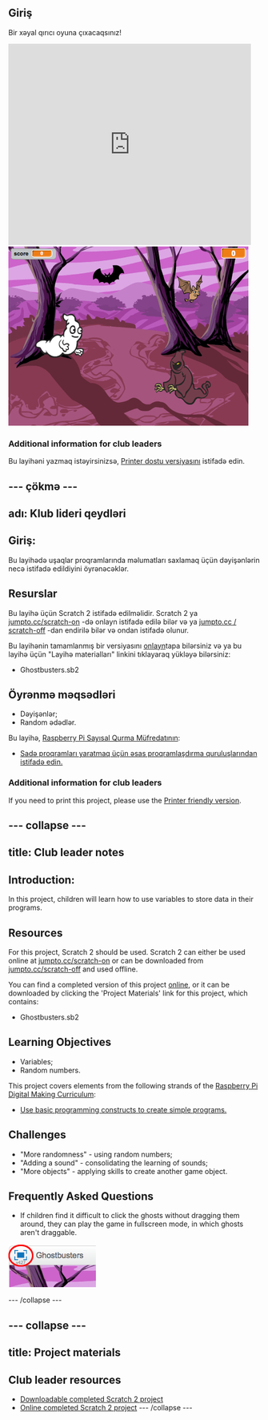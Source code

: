 ## Giriş

Bir xəyal qırıcı oyuna çıxacaqsınız!

<div class="scratch-preview">
  <iframe allowtransparency="true" width="485" height="402" src="https://scratch.mit.edu/projects/embed/60787262/?autostart=false" frameborder="0"></iframe>
  <img src="images/ghost-final.png">
</div>

### Additional information for club leaders

Bu layihəni yazmaq istəyirsinizsə, [Printer dostu versiyasını](https://projects.raspberrypi.org/en/projects/ghostbusters/print) istifadə edin.

## \--- çökmə \---

## adı: Klub lideri qeydləri

## Giriş:

Bu layihədə uşaqlar proqramlarında məlumatları saxlamaq üçün dəyişənlərin necə istifadə edildiyini öyrənəcəklər.

## Resurslar

Bu layihə üçün Scratch 2 istifadə edilməlidir. Scratch 2 ya [jumpto.cc/scratch-on](http://jumpto.cc/scratch-on) -də onlayn istifadə edilə bilər və ya [jumpto.cc / scratch-off](http://jumpto.cc/scratch-off) -dan endirilə bilər və ondan istifadə olunur.

Bu layihənin tamamlanmış bir versiyasını [onlayn](http://scratch.mit.edu/projects/60787262/#editor)tapa bilərsiniz və ya bu layihə üçün "Layihə materialları" linkini tıklayaraq yükləyə bilərsiniz:

* Ghostbusters.sb2

## Öyrənmə məqsədləri

* Dəyişənlər;
* Random ədədlər.

Bu layihə, [Raspberry Pi Sayısal Qurma Müfredatının](http://rpf.io/curriculum):

* [Sadə proqramları yaratmaq üçün əsas proqramlaşdırma quruluşlarından istifadə edin.](https://www.raspberrypi.org/curriculum/programming/creator)

### Additional information for club leaders

If you need to print this project, please use the [Printer friendly version](https://projects.raspberrypi.org/en/projects/ghostbusters/print).

## \--- collapse \---

## title: Club leader notes

## Introduction:

In this project, children will learn how to use variables to store data in their programs.

## Resources

For this project, Scratch 2 should be used. Scratch 2 can either be used online at [jumpto.cc/scratch-on](http://jumpto.cc/scratch-on) or can be downloaded from [jumpto.cc/scratch-off](http://jumpto.cc/scratch-off) and used offline.

You can find a completed version of this project [online](http://scratch.mit.edu/projects/60787262/#editor), or it can be downloaded by clicking the 'Project Materials' link for this project, which contains:

* Ghostbusters.sb2

## Learning Objectives

* Variables;
* Random numbers.

This project covers elements from the following strands of the [Raspberry Pi Digital Making Curriculum](http://rpf.io/curriculum):

* [Use basic programming constructs to create simple programs.](https://www.raspberrypi.org/curriculum/programming/creator)

## Challenges

* "More randomness" - using random numbers;
* "Adding a sound" - consolidating the learning of sounds;
* "More objects" - applying skills to create another game object.

## Frequently Asked Questions

* If children find it difficult to click the ghosts without dragging them around, they can play the game in fullscreen mode, in which ghosts aren't draggable.

![screenshot](images/ghost-fullscreen.png)

\--- /collapse \---

## \--- collapse \---

## title: Project materials

## Club leader resources

* [Downloadable completed Scratch 2 project](resources/Ghostbusters.sb2)
* [Online completed Scratch 2 project](http://scratch.mit.edu/projects/60787262/#editor) \--- /collapse \---